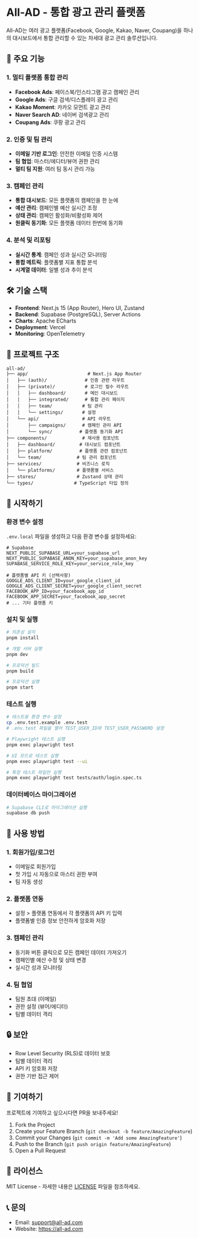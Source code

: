 # All-AD - 통합 광고 관리 플랫폼

All-AD는 여러 광고 플랫폼(Facebook, Google, Kakao, Naver, Coupang)을 하나의 대시보드에서 통합 관리할 수 있는 차세대 광고 관리 솔루션입니다.

## 🚀 주요 기능

### 1. 멀티 플랫폼 통합 관리

- **Facebook Ads**: 페이스북/인스타그램 광고 캠페인 관리
- **Google Ads**: 구글 검색/디스플레이 광고 관리
- **Kakao Moment**: 카카오 모먼트 광고 관리
- **Naver Search AD**: 네이버 검색광고 관리
- **Coupang Ads**: 쿠팡 광고 관리

### 2. 인증 및 팀 관리

- **이메일 기반 로그인**: 안전한 이메일 인증 시스템
- **팀 협업**: 마스터/에디터/뷰어 권한 관리
- **멀티 팀 지원**: 여러 팀 동시 관리 가능

### 3. 캠페인 관리

- **통합 대시보드**: 모든 플랫폼의 캠페인을 한 눈에
- **예산 관리**: 캠페인별 예산 실시간 조정
- **상태 관리**: 캠페인 활성화/비활성화 제어
- **원클릭 동기화**: 모든 플랫폼 데이터 한번에 동기화

### 4. 분석 및 리포팅

- **실시간 통계**: 캠페인 성과 실시간 모니터링
- **통합 메트릭**: 플랫폼별 지표 통합 분석
- **시계열 데이터**: 일별 성과 추이 분석

## 🛠 기술 스택

- **Frontend**: Next.js 15 (App Router), Hero UI, Zustand
- **Backend**: Supabase (PostgreSQL), Server Actions
- **Charts**: Apache ECharts
- **Deployment**: Vercel
- **Monitoring**: OpenTelemetry

## 📁 프로젝트 구조

```
all-ad/
├── app/                      # Next.js App Router
│   ├── (auth)/              # 인증 관련 라우트
│   ├── (private)/           # 로그인 필수 라우트
│   │   ├── dashboard/       # 메인 대시보드
│   │   ├── integrated/      # 통합 관리 페이지
│   │   ├── team/           # 팀 관리
│   │   └── settings/       # 설정
│   └── api/                # API 라우트
│       ├── campaigns/      # 캠페인 관리 API
│       └── sync/          # 플랫폼 동기화 API
├── components/             # 재사용 컴포넌트
│   ├── dashboard/         # 대시보드 컴포넌트
│   ├── platform/          # 플랫폼 관련 컴포넌트
│   └── team/             # 팀 관리 컴포넌트
├── services/             # 비즈니스 로직
│   └── platforms/        # 플랫폼별 서비스
├── stores/               # Zustand 상태 관리
└── types/               # TypeScript 타입 정의
```

## 🚦 시작하기

### 환경 변수 설정

`.env.local` 파일을 생성하고 다음 환경 변수를 설정하세요:

```env
# Supabase
NEXT_PUBLIC_SUPABASE_URL=your_supabase_url
NEXT_PUBLIC_SUPABASE_ANON_KEY=your_supabase_anon_key
SUPABASE_SERVICE_ROLE_KEY=your_service_role_key

# 플랫폼별 API 키 (선택사항)
GOOGLE_ADS_CLIENT_ID=your_google_client_id
GOOGLE_ADS_CLIENT_SECRET=your_google_client_secret
FACEBOOK_APP_ID=your_facebook_app_id
FACEBOOK_APP_SECRET=your_facebook_app_secret
# ... 기타 플랫폼 키
```

### 설치 및 실행

```bash
# 의존성 설치
pnpm install

# 개발 서버 실행
pnpm dev

# 프로덕션 빌드
pnpm build

# 프로덕션 실행
pnpm start
```

### 테스트 실행

```bash
# 테스트용 환경 변수 설정
cp .env.test.example .env.test
# .env.test 파일을 열어 TEST_USER_ID와 TEST_USER_PASSWORD 설정

# Playwright 테스트 실행
pnpm exec playwright test

# UI 모드로 테스트 실행
pnpm exec playwright test --ui

# 특정 테스트 파일만 실행
pnpm exec playwright test tests/auth/login.spec.ts
```

### 데이터베이스 마이그레이션

```bash
# Supabase CLI로 마이그레이션 실행
supabase db push
```

## 📱 사용 방법

### 1. 회원가입/로그인

- 이메일로 회원가입
- 첫 가입 시 자동으로 마스터 권한 부여
- 팀 자동 생성

### 2. 플랫폼 연동

- 설정 > 플랫폼 연동에서 각 플랫폼의 API 키 입력
- 플랫폼별 인증 정보 안전하게 암호화 저장

### 3. 캠페인 관리

- 동기화 버튼 클릭으로 모든 캠페인 데이터 가져오기
- 캠페인별 예산 수정 및 상태 변경
- 실시간 성과 모니터링

### 4. 팀 협업

- 팀원 초대 (이메일)
- 권한 설정 (뷰어/에디터)
- 팀별 데이터 격리

## 🔒 보안

- Row Level Security (RLS)로 데이터 보호
- 팀별 데이터 격리
- API 키 암호화 저장
- 권한 기반 접근 제어

## 🤝 기여하기

프로젝트에 기여하고 싶으시다면 PR을 보내주세요!

1. Fork the Project
2. Create your Feature Branch (`git checkout -b feature/AmazingFeature`)
3. Commit your Changes (`git commit -m 'Add some AmazingFeature'`)
4. Push to the Branch (`git push origin feature/AmazingFeature`)
5. Open a Pull Request

## 📝 라이선스

MIT License - 자세한 내용은 [LICENSE](LICENSE) 파일을 참조하세요.

## 📞 문의

- Email: support@all-ad.com
- Website: https://all-ad.com
